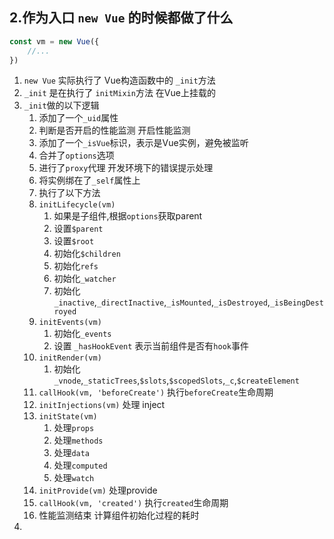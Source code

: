 ## 2.作为入口 `new Vue` 的时候都做了什么

```js
const vm = new Vue({
    //...
})
```

1. `new Vue` 实际执行了 Vue构造函数中的 `_init`方法
2. `_init` 是在执行了 `initMixin`方法 在Vue上挂载的
3. `_init`做的以下逻辑
   1. 添加了一个`_uid`属性
   2. 判断是否开启的性能监测 开启性能监测
   3. 添加了一个`_isVue`标识，表示是Vue实例，避免被监听
   4. 合并了`options`选项
   5. 进行了`proxy`代理 开发环境下的错误提示处理
   6. 将实例绑在了`_self`属性上
   7. 执行了以下方法
   8. `initLifecycle(vm)`
      1. 如果是子组件,根据`options`获取parent
      2. 设置`$parent`
      3. 设置`$root`
      4. 初始化`$children`
      5. 初始化`refs`
      6. 初始化`_watcher`
      7. 初始化`_inactive`,`_directInactive`,`_isMounted`,`_isDestroyed`,`_isBeingDestroyed`
   9.  `initEvents(vm)`
       1.  初始化`_events`
       2.  设置 `_hasHookEvent` 表示当前组件是否有`hook`事件
   10. `initRender(vm)`
       1.  初始化`_vnode`,`_staticTrees`,`$slots`,`$scopedSlots`,`_c`,`$createElement`
   11. `callHook(vm, 'beforeCreate')` 执行`beforeCreate`生命周期
   12. `initInjections(vm)` 处理 inject
   13. `initState(vm)`
       1. 处理`props`
       2. 处理`methods`
       3. 处理`data`
       4. 处理`computed`
       5. 处理`watch`
   14. `initProvide(vm)` 处理provide
   15. `callHook(vm, 'created')` 执行`created`生命周期
   16. 性能监测结束 计算组件初始化过程的耗时
4. 